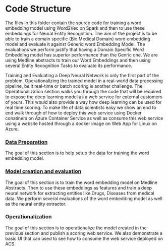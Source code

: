 # **Code Structure**
The files in this folder contain the source code for training a word embedding model using Word2Vec on Spark and then to use these embeddings for Neural Entity Recognition. The aim of the project is to be able to
train a domain specific (Bio Medical Domain) word embedding model and evaluate it against Generic word Embedding Model. The evaluations we perform justify that having a Domain Specific Word Embedding model has superior
performance than the Genric one. We are using Medline abstracts to train our Word Embeddings and then using several Entity Recognition Tasks to evaluate its performance. 

Training and Evaluating a Deep Neural Network is only the first part of the problem. Operationalizing the trained model in a real-world data processing pipeline, be it real-time or batch scoring is another 
challenge. The Operationalization section walks you through the code that will be required to expose the deep learning model as a web service for external customers of yours. This would also provide a way how 
deep learning can be used for real time scoring. To make life of data scientists easy we show an end to end walk through of how to deploy this web service using Docker conatiners on Azure Container Service as well
as consume this web service using a website hosted through a docker image on Web App for Linux on Azure.

### [Data Preparation](01_DataPreparation/ReadMe.md)
The goal of this section is to help setup the data for training the word embedding model. 

### [Model creation and evaluation](02_Modeling/ReadMe.md)
The goal of this section is to train the word embedding model on Medline Abstracts. Then to use these embeddings as features and train a deep neural network for extracting entities like
Drugs, Diseases from medical data. We perform several evaluations of the word embedding model as well as the neural entity extractor. 

### [Operationalization](03_Deployment/ReadMe.md)
The goal of this section is to operationalize the model created in the previous section and publish a scoring web service. We also demonstrate a basic UI that can used to see how to 
consume the web service deployed on ACS. 
